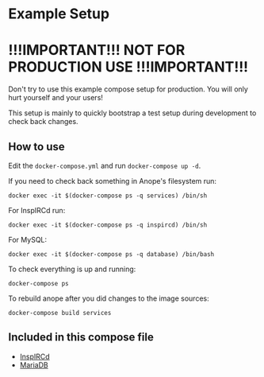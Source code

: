 Example Setup
===

# !!!IMPORTANT!!! NOT FOR PRODUCTION USE !!!IMPORTANT!!!

Don't try to use this example compose setup for production. You will only hurt yourself and your users!

This setup is mainly to quickly bootstrap a test setup during development to check back changes.

## How to use

Edit the `docker-compose.yml` and run `docker-compose up -d`.

If you need to check back something in Anope's filesystem run:

```console
docker exec -it $(docker-compose ps -q services) /bin/sh
```

For InspIRCd run:

```console
docker exec -it $(docker-compose ps -q inspircd) /bin/sh
```

For MySQL:
```console
docker exec -it $(docker-compose ps -q database) /bin/bash
```


To check everything is up and running:

```console
docker-compose ps
```

To rebuild anope after you did changes to the image sources:

```console
docker-compose build services
```

## Included in this compose file

* [InspIRCd](https://hub.docker.com/r/inspircd/inspircd-docker/)
* [MariaDB](https://hub.docker.com/_/mariadb/)


